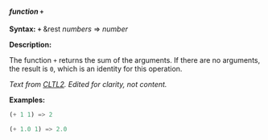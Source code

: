 #### <em>function</em> <strong>`+`</strong>

**Syntax:** <strong>`+`</strong> &rest <em>numbers</em> => <em>number</em>

**Description:**

The function `+` returns the sum of the arguments. If there are no arguments, the result is `0`, which is an identity for this operation.

*Text from [CLTL2](http://www.cs.cmu.edu/Groups/AI/html/cltl/clm/node125.html). Edited for clarity, not content.*

**Examples:**

```lisp
(+ 1 1) => 2

(+ 1.0 1) => 2.0
```
